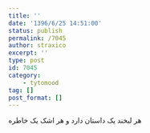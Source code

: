 ```yaml
---
title: ''
date: '1396/6/25 14:51:00'
status: publish
permalink: /7045
author: straxico
excerpt: ''
type: post
id: 7045
category:
    - tytomood
tag: []
post_format: []
---
```

هر لبخند یک داستان دارد و هر اشک یک خاطره